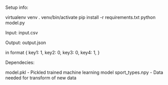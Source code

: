 Setup info:

virtualenv venv
. venv/bin/activate
pip install -r requirements.txt
python model.py

Input:
input.csv

Output:
output.json

in format
{
    key1: 1,
    key2: 0,
    key3: 0,
    key4: 1,
}

Dependecies:

model.pkl - Pickled trained machine learning model
sport_types.npy - Data needed for transform of new data
